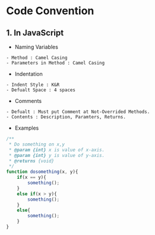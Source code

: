 # Code Convention

## 1. In JavaScript

- Naming Variables

```
- Method : Camel Casing
- Parameters in Method : Camel Casing
```

- Indentation

```
- Indent Style : K&R
- Defualt Space : 4 spaces
```

- Comments

```
- Defualt : Must put Comment at Not-Overrided Methods.
- Contents : Description, Paramters, Returns.
```

- Examples

```js
/**
 * Do something on x,y
 * @param {int} x is value of x-axis.
 * @param {int} y is value of y-axis.
 * @returns {void}
 */
function dosomething(x, y){
    if(x == y){
        something();
    }
    else if(x > y){
        something();
    }
    else{
        something();
    }
}
```
